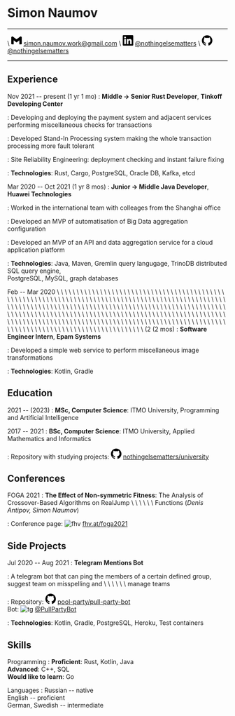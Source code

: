 Simon Naumov
============

--------------------------------------  --------------------------------------------------------------------------------- ----------------------------------------------------------------------
\ ![gm] [simon.naumov.work@gmail.com]   \ ![li] [\@nothingelsematters](https://www.linkedin.com/in/nothingelsematters/)   \ ![gh] [\@nothingelsematters](https://github.com/nothingelsematters)
-------------------------------------- --------------------------------------------------------------------------------- ----------------------------------------------------------------------

[map]: ./map.png
[gm]: ./gmail.png
[li]: ./linkedin.png
[gh]: ./github.png
[tg]: ./telegram.png
[fhv]: ./fhv.png
[simon.naumov.work@gmail.com]: mailto:simon.naumov.work@gmail.com

Experience
----------

Nov 2021 -- present (1 yr 1 mo)
: **Middle → Senior Rust Developer**, **Tinkoff Developing Center**

: Developing and deploying the payment system and adjacent services performing miscellaneous checks for transactions

: Developed Stand-In Processing system making the whole transaction processing more fault tolerant

: Site Reliability Engineering: deployment checking and instant failure fixing

: **Technologies**: Rust, Cargo, PostgreSQL, Oracle DB, Kafka, etcd

Mar 2020 -- Oct 2021 (1 yr 8 mos)
: **Junior → Middle Java Developer**, **Huawei Technologies**

: Worked in the international team with colleages from the Shanghai office

: Developed an MVP of automatisation of Big Data aggregation configuration

: Developed an MVP of an API and data aggregation service for a cloud application platform

: **Technologies**: Java, Maven, Gremlin query langugage, TrinoDB distributed SQL query engine, \
  PostgreSQL, MySQL, graph databases

Feb -- Mar 2020 \ \ \ \ \ \ \ \ \ \ \ \ \ \ \ \ \ \ \ \ \ \ \ \ \ \ \ \ \ \ \ \ \ \ \ \ \ \ \ \ \ \ \ \ \ \ \ \ \ \ \ \ \ \ \ \ \ \ \ \ \ \ \ \ \ \ \ \ \ \ \ \ \ \ \ \ \ \ \ \ \ \ \ \ \ \ \ \ \ \ \ \ \ \ \ \ \ \ \ \ \ \ \ \ \ \ \ \ \ \ \ \ \ \ \ \ \ \ \ \ \ \ \ \ \ \ \ \ \ \ \ \ \ \ \ \ \ \ \ \ \ \ \ \ \ \ \ \ \ \ \ \ \ \ \ \ \ \ \ \ \ \ \ \ \ \ \ \ \ \ \ \ \ \ \ \ \ \ \ \ \ \ \ \ \ \ \ \ \ \ \ \ \ \ \ \ \ \ \ \ \ \ \ \ \ \ \ \ \ \ \ \ \ \ \ \ \ \ \ \ \ \ \ \ \ \ \ \ \ \ \ \ \ \ \ \ \ \ \ \ \ \ \ \ \ \ \ \ \ \ \ \ \ \ \ \ \ \ \ \ \ \ \ \ \ \ \ \ \ \ \ \ \ \ \ \ \ \ \ \ \ \ \ \ \ \ \ \ \ \ \ \ \ \ \ \ \ \ \ \ \ \ (2  (2 mos)
: **Software Engineer Intern**, **Epam Systems**

: Developed a simple web service to perform miscellaneous image transformations

: **Technologies**: Kotlin, Gradle

Education
---------

2021 -- (2023)
: **MSc, Computer Science**: ITMO University, Programming and Artificial Intelligence

2017 -- 2021
: **BSc, Computer Science**: ITMO University, Applied Mathematics and Informatics

: Repository with studying projects:
  ![gh] [nothingelsematters/university](https://github.com/nothingelsematters/university)

Conferences
-----------

FOGA 2021
: **The Effect of Non-symmetric Fitness**: The Analysis of Crossover-Based Algorithms on RealJump
\ \ \ \ \ \ Functions (*Denis Antipov, Simon Naumov*)

: Conference page: ![fhv] [fhv.at/foga2021](https://www.fhv.at/foga2021/)

Side Projects
-------------

Jul 2020 -- Aug 2021
: **Telegram Mentions Bot**

: A telegram bot that can ping the members of a certain defined group, suggest team on misspelling and
\ \ \ \ \ \ manage teams

: Repository: ![gh] [pool-party/pull-party-bot](https://github.com/pool-party/pull-party-bot) \
Bot: ![tg] [\@PullPartyBot](https://t.me/PullPartyBot)

: **Technologies**: Kotlin, Gradle, PostgreSQL, Heroku, Test containers

Skills
------

Programming
: **Proficient**: Rust, Kotlin, Java \
**Advanced**: C++, SQL \
**Would like to learn**: Go

Languages
: Russian -- native \
English -- proficient \
German, Swedish -- intermediate

